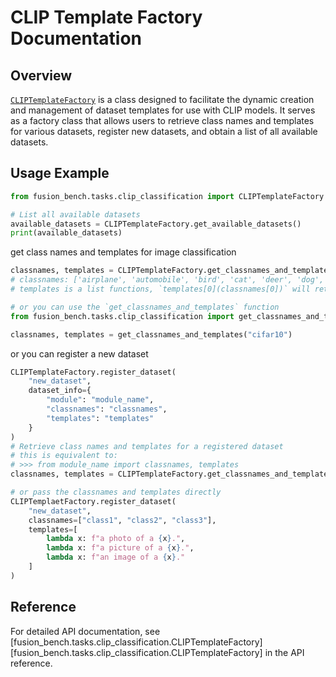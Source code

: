 # CLIP Template Factory Documentation

## Overview

[`CLIPTemplateFactory`](https://github.com/tanganke/fusion_bench/blob/main/fusion_bench/tasks/clip_classification/__init__.py) is a class designed to facilitate the dynamic creation and management of dataset templates for use with CLIP models. It serves as a factory class that allows users to retrieve class names and templates for various datasets, register new datasets, and obtain a list of all available datasets.

## Usage Example

```python
from fusion_bench.tasks.clip_classification import CLIPTemplateFactory

# List all available datasets
available_datasets = CLIPTemplateFactory.get_available_datasets()
print(available_datasets)
```

get class names and templates for image classification

```python
classnames, templates = CLIPTemplateFactory.get_classnames_and_templates("cifar10")
# classnames: ['airplane', 'automobile', 'bird', 'cat', 'deer', 'dog', 'frog', 'horse', 'ship', 'truck']
# templates is a list functions, `templates[0](classnames[0])` will return 'a photo of a airplane.'

# or you can use the `get_classnames_and_templates` function
from fusion_bench.tasks.clip_classification import get_classnames_and_templates

classnames, templates = get_classnames_and_templates("cifar10")
```

or you can register a new dataset

```python
CLIPTemplateFactory.register_dataset(
    "new_dataset",
    dataset_info={
        "module": "module_name",
        "classnames": "classnames",
        "templates": "templates"
    }
)
# Retrieve class names and templates for a registered dataset
# this is equivalent to:
# >>> from module_name import classnames, templates
classnames, templates = CLIPTemplateFactory.get_classnames_and_templates("new_dataset")

# or pass the classnames and templates directly
CLIPTemplaetFactory.register_dataset(
    "new_dataset",
    classnames=["class1", "class2", "class3"],
    templates=[
        lambda x: f"a photo of a {x}.",
        lambda x: f"a picture of a {x}.",
        lambda x: f"an image of a {x}."
    ]
)
```

## Reference

For detailed API documentation, see [fusion_bench.tasks.clip_classification.CLIPTemplateFactory][fusion_bench.tasks.clip_classification.CLIPTemplateFactory] in the API reference.

